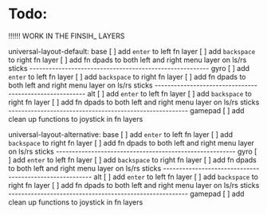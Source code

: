 # Todo:
!!!!!! WORK IN THE FINSIH_ LAYERS

universal-layout-default:
    base
    [ ] add `enter` to left fn layer
    [ ] add `backspace` to right fn layer
    [ ] add fn dpads to both left and right menu layer on ls/rs sticks
    --------------------------------------------------------
    gyro
    [ ] add `enter` to left fn layer
    [ ] add `backspace` to right fn layer
    [ ] add fn dpads to both left and right menu layer on ls/rs sticks
    --------------------------------------------------------
    alt
    [ ] add `enter` to left fn layer
    [ ] add `backspace` to right fn layer
    [ ] add fn dpads to both left and right menu layer on ls/rs sticks
    --------------------------------------------------------
    gamepad
    [ ] add clean up functions to joystick in fn layers

universal-layout-alternative:
    base
    [ ] add `enter` to left fn layer
    [ ] add `backspace` to right fn layer
    [ ] add fn dpads to both left and right menu layer on ls/rs sticks
    --------------------------------------------------------
    gyro
    [ ] add `enter` to left fn layer
    [ ] add `backspace` to right fn layer
    [ ] add fn dpads to both left and right menu layer on ls/rs sticks
    --------------------------------------------------------
    alt
    [ ] add `enter` to left fn layer
    [ ] add `backspace` to right fn layer
    [ ] add fn dpads to both left and right menu layer on ls/rs sticks
    --------------------------------------------------------
    gamepad
    [ ] add clean up functions to joystick in fn layers
